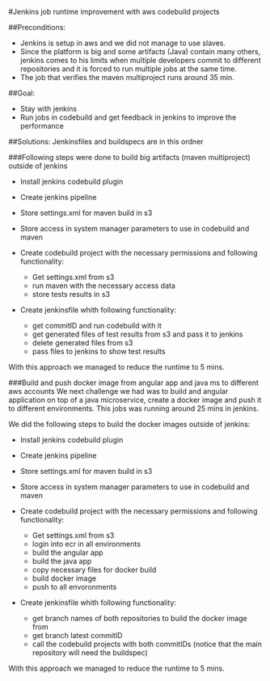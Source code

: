 #Jenkins job runtime improvement with aws codebuild projects

##Preconditions:
* Jenkins is setup in aws and we did not manage to use slaves. 
* Since the platform is big and some artifacts (Java) 
contain many others, jenkins comes to his limits when multiple developers commit to different repositories and it is forced to run multiple jobs at the same time. 
* The job that verifies the maven multiproject runs around 35 min.

##Goal:
* Stay with jenkins
* Run jobs in codebuild and get feedback in jenkins to improve the performance

##Solutions:
Jenkinsfiles and buildspecs are in this ordner

###Following steps were done to build big artifacts (maven multiproject) outside of jenkins
* Install jenkins codebuild plugin
* Create jenkins pipeline
* Store settings.xml for maven build in s3
* Store access in system manager parameters to use in codebuild and maven

* Create codebuild project with the necessary permissions and following functionality:
    * Get settings.xml from s3 
    * run maven with the necessary access data
    * store tests results in s3

* Create jenkinsfile whith following functionality:
    * get commitID and run codebuild with it
    * get generated files of test results from s3 and pass it to jenkins
    * delete generated files from s3
    * pass files to jenkins to show test results

With this approach we managed to reduce the runtime to 5 mins.


###Build and push docker image from angular app and java ms to different aws accounts
We next challenge we had was to build and angular application on top of a java microservice, create a docker image and push it to different environments. This jobs was running around 25 mins in jenkins.

We did the following steps to build the docker images outside of jenkins:
* Install jenkins codebuild plugin
* Create jenkins pipeline
* Store settings.xml for maven build in s3
* Store access in system manager parameters to use in codebuild and maven

* Create codebuild project with the necessary permissions and following functionality:
    * Get settings.xml from s3
    * login into ecr in all environments
    * build the angular app
    * build the java app
    * copy necessary files for docker build
    * build docker image
    * push to all envoronments

* Create jenkinsfile whith following functionality:
    * get branch names of both repositories to build the docker image from
    * get branch latest commitID
    * call the codebuild projects with both commitIDs (notice that the main repository will need the buildspec)

With this approach we managed to reduce the runtime to 5 mins.